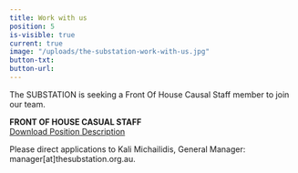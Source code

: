 ```yaml
---
title: Work with us
position: 5
is-visible: true
current: true
image: "/uploads/the-substation-work-with-us.jpg"
button-txt: 
button-url: 
---
```


The SUBSTATION is seeking a Front Of House Causal Staff member to join our team.  <br>


**FRONT OF HOUSE CASUAL STAFF** <br> 
[Download Position Description ](/uploads/Casual%20PD's%202018.pdf)<br>


Please direct applications to Kali Michailidis, General Manager: manager[at]thesubstation.org.au. <br> 


